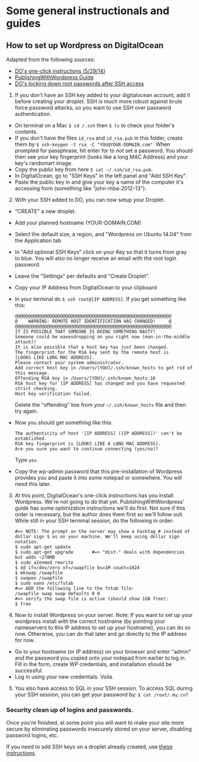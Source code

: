 # Some general instructionals and guides

## How to set up Wordpress on DigitalOcean 

Adapted from the following sources:

* [DO's one-click instructions (5/29/14)](https://www.digitalocean.com/community/tutorials/one-click-install-wordpress-on-ubuntu-14-04-with-digitalocean) 
* [PublishingWithWordpress Guide](http://publishingwithwordpress.com/installing-wordpress-digital-ocean/)
* [DO's locking down root passwords after SSH access](https://www.digitalocean.com/community/tutorials/how-to-use-ssh-keys-with-digitalocean-droplets)

1. If you don't have an SSH key added to your digitalocean account, add it before creating your droplet. SSH is much more robust against brute force password attacks, so you want to use SSH over password authentication.
  * On terminal on a Mac `$ cd /.ssh` then `$ ls` to check your folder's contents.
  * If you don't have the files `id_rsa` and `id_rsa.pub` in this folder, create them by `$ ssh-keygen -t rsa -C "YOU@YOUR-DOMAIN.com"`. When prompted for passphrase, hit enter for to *not* set a password. You should then see your key fingerprint (looks like a long MAC Address) and your key's randomart image. 
  * Copy the public key from here `$ cat ~/.ssh/id_rsa.pub`. 
  * In DigitalOcean, go to "SSH Keys" in the left panel and "Add SSH Key".
  * Paste the public key in and give your key a name of the computer it's accessing from (something like "john-mba-2012-13"). 
2. With your SSH added to DO, you can now setup your Droplet.
  * "CREATE" a new droplet.
  * Add your planned hostname (YOUR-DOMAIN.COM)
  * Select the default size, a region, and "Wordpress on Ubuntu 14.04" from the Application tab
  * In "Add optional SSH Keys" click on your Key so that it turns from gray to blue. You will also no longer receive an email with the root login password.  
  * Leave the "Settings" per defaults and "Create Droplet". 
  * Copy your IP Address from DigitalOcean to your clipboard
  * In your terminal do  `$ ssh root@[IP ADDRESS]`. If you get something like this:

    ```
    @@@@@@@@@@@@@@@@@@@@@@@@@@@@@@@@@@@@@@@@@@@@@@@@@@@@@@@@@@@
    @    WARNING: REMOTE HOST IDENTIFICATION HAS CHANGED!     @
    @@@@@@@@@@@@@@@@@@@@@@@@@@@@@@@@@@@@@@@@@@@@@@@@@@@@@@@@@@@
    IT IS POSSIBLE THAT SOMEONE IS DOING SOMETHING NASTY!
    Someone could be eavesdropping on you right now (man-in-the-middle attack)!
    It is also possible that a host key has just been changed.
    The fingerprint for the RSA key sent by the remote host is
    [LOOKS LIKE LONG MAC ADDRESS].
    Please contact your system administrator.
    Add correct host key in /Users/[YOU]/.ssh/known_hosts to get rid of this message.
    Offending RSA key in /Users/[YOU]/.ssh/known_hosts:16
    RSA host key for [IP ADDRESS] has changed and you have requested strict checking.
    Host key verification failed.
    ```

    Delete the "offending" line from your `~/.ssh/known_hosts` file and then try again.
  * Now you should get something like this:

    ```
    The authenticity of host '[IP ADDRESS] ([IP ADDRESS])' can't be established.
    RSA key fingerprint is [LOOKS LIKE A LONG MAC ADDRESS].
    Are you sure you want to continue connecting (yes/no)? 
    ```

    Type `yes`.
  * Copy the wp-admin password that this pre-installation of Wordpress provides you and paste it into some notepad or somewhere. You will need this later.
3. At this point, DigitalOcean's one-click instructions has you install Wordpress. We're not going to do that yet. PublishingWithWordpress' guide has some optimization instructions we'll do first. Not sure if this order is necessary, but the author does them first so we'll follow suit. While still in your SSH terminal session, do the following in order: 

    ```
    #=> NOTE: The prompt on the server may show a hashtag # instead of dollar sign $ as on your machine. We'll keep using dollar sign notation.
    $ sudo apt-get update
    $ sudo apt-get upgrade       #=> "dist-" deals with dependencies but adds ~270MB 
    $ sudo a2enmod rewrite
    $ dd if=/dev/zero of=/swapfile bs=1M count=1024
    $ mkswap /swapfile
    $ swapon /swapfile
    $ sudo nano /etc/fstab
    #=> ADD the following line to the fstab file:
    /swapfile swap swap defaults 0 0
    #=> verify the swap file is active (should show 1GB free):
    $ free
    ```

4. Now to install Wordpress on your server. Note: If you want to set up your wordpress install with the correct hostname (by pointing your nameservers to this IP address to set up your hostname), you can do so now. Otherwise, you can do that later and go directly to the IP address for now.
  * Go to your hostname (or IP address) on your browser and enter "admin" and the password you copied onto your notepad from earlier to log in. Fill in the form, create WP credentials, and installation should be successful.
  * Log in using your new credentials. Voila.
5. You also have access to SQL in your SSH session. To access SQL during your SSH session, you can get your password by: `$ cat /root/.my.cnf` 


### Security clean up of logins and passwords.
Once you're finished, at some point you will want to make your site more secure by eliminating passwords insecurely stored on your server, disabling password logins, etc. 

If you need to add SSH keys on a droplet already created, use [these instructions](https://www.digitalocean.com/community/tutorials/how-to-use-ssh-keys-with-digitalocean-droplets). 
